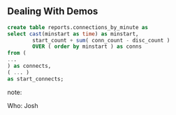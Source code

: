 ## Dealing With Demos

```sql
create table reports.connections_by_minute as
select cast(minstart as time) as minstart, 
        start_count + sum( conn_count - disc_count ) 
        OVER ( order by minstart ) as conns
from (
...
) as connects,
( ... ) 
as start_connects;
```

note:

Who: Josh

